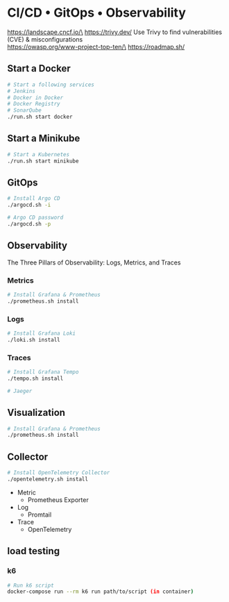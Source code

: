 # CI/CD • GitOps • Observability
https://landscape.cncf.io/\
https://trivy.dev/ Use Trivy to find vulnerabilities (CVE) & misconfigurations\
https://owasp.org/www-project-top-ten/\
https://roadmap.sh/

## Start a Docker
``` bash
# Start a following services
# Jenkins
# Docker in Docker
# Docker Registry
# SonarQube
./run.sh start docker
```

## Start a Minikube
``` bash
# Start a Kubernetes
./run.sh start minikube
```

## GitOps
``` bash
# Install Argo CD
./argocd.sh -i

# Argo CD password
./argocd.sh -p
```

## Observability
The Three Pillars of Observability: Logs, Metrics, and Traces

### Metrics
``` bash
# Install Grafana & Prometheus
./prometheus.sh install
```

### Logs
``` bash
# Install Grafana Loki
./loki.sh install
```

### Traces
``` bash
# Install Grafana Tempo
./tempo.sh install

# Jaeger
```

 
## Visualization
``` bash
# Install Grafana & Prometheus
./prometheus.sh install
```

## Collector
``` bash
# Install OpenTelemetry Collector
./opentelemetry.sh install
```
- Metric
    - Prometheus Exporter
- Log
    - Promtail
- Trace
    - OpenTelemetry

## load testing

### k6
``` bash
# Run k6 script
docker-compose run --rm k6 run path/to/script (in container)
```
